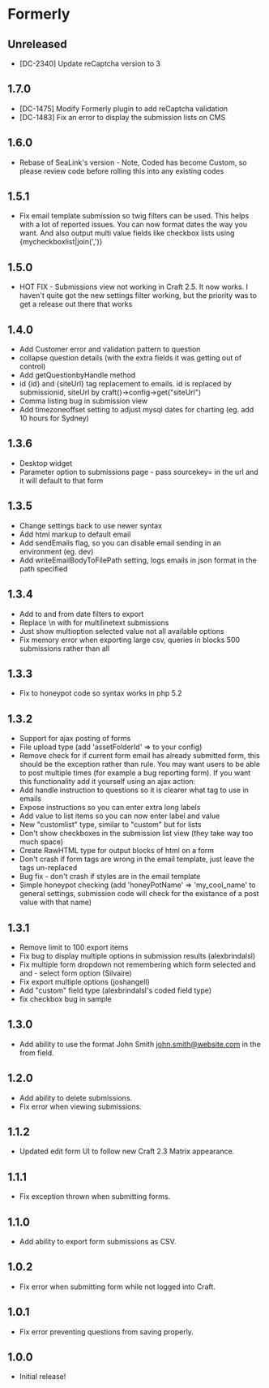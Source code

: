 # Formerly

## Unreleased

* [DC-2340] Update reCaptcha version to 3

## 1.7.0

* [DC-1475] Modify Formerly plugin to add reCaptcha validation
* [DC-1483] Fix an error to display the submission lists on CMS

## 1.6.0

* Rebase of SeaLink's version - Note, Coded has become Custom, so please review code before rolling this into any existing codes

## 1.5.1

* Fix email template submission so twig filters can be used. This helps with a lot of reported issues. You can now format dates the way you want. And also output multi value fields like checkbox lists using {mycheckboxlist|join(',')}

## 1.5.0

* HOT FIX - Submissions view not working in Craft 2.5. It now works. I haven't quite got the new settings filter working, but the priority was to get a release out there that works

## 1.4.0

* Add Customer error and validation pattern to question
* collapse question details (with the extra fields it was getting out of control)
* Add getQuestionbyHandle method
* id {id} and {siteUrl} tag replacement to emails. id is replaced by submissionid, siteUrl by craft()->config->get("siteUrl")
* Comma listing bug in submission view
* Add timezoneoffset setting to adjust mysql dates for charting (eg. add 10 hours for Sydney)

## 1.3.6

* Desktop widget
* Parameter option to submissions page - pass sourcekey= in the url and it will default to that form

## 1.3.5

* Change settings back to use newer syntax
* Add html markup to default email
* Add sendEmails flag, so you can disable email sending in an environment (eg. dev)     
* Add writeEmailBodyToFilePath setting, logs emails in json format in the path specified

## 1.3.4

* Add to and from date filters to export
* Replace \n with for multilinetext submissions
* Just show multioption selected value not all available options
* Fix memory error when exporting large csv, queries in blocks 500 submissions rather than all

## 1.3.3

* Fix to honeypot code so syntax works in php 5.2

## 1.3.2

* Support for ajax posting of forms
* File upload type (add 'assetFolderId' => to your config)
* Remove check for if current form email has already submitted form, this should be the exception rather than rule. You may want users to be able to post multiple times (for example a bug reporting form). If you want this functionality add it yourself using an ajax action:
* Add handle instruction to questions so it is clearer what tag to use in emails
* Expose instructions so you can enter extra long labels
* Add value to list items so you can now enter label and value
* New "customlist" type, similar to "custom" but for lists
* Don't show checkboxes in the submission list view (they take way too much space)
* Create RawHTML type for output blocks of html on a form
* Don't crash if form tags are wrong in the email template, just leave the tags un-replaced
* Bug fix - don't crash if styles are in the email template
* Simple honeypot checking (add 'honeyPotName' => 'my_cool_name' to general settings, submission code will check for the existance of a post value with that name)

## 1.3.1

* Remove limit to 100 export items
* Fix bug to display multiple options in submission results (alexbrindalsl)
* Fix multiple form dropdown not remembering which form selected and and - select form option (Silvaire)
* Fix export multiple options (joshangell)
* Add "custom" field type (alexbrindalsl's coded field type)
* fix checkbox bug in sample

## 1.3.0

* Add ability to use the format John Smith <john.smith@website.com> in the from field.

## 1.2.0

* Add ability to delete submissions.
* Fix error when viewing submissions.

## 1.1.2

* Updated edit form UI to follow new Craft 2.3 Matrix appearance.

## 1.1.1

* Fix exception thrown when submitting forms.

## 1.1.0

* Add ability to export form submissions as CSV.

## 1.0.2

* Fix error when submitting form while not logged into Craft.

## 1.0.1

* Fix error preventing questions from saving properly.

## 1.0.0

* Initial release!
